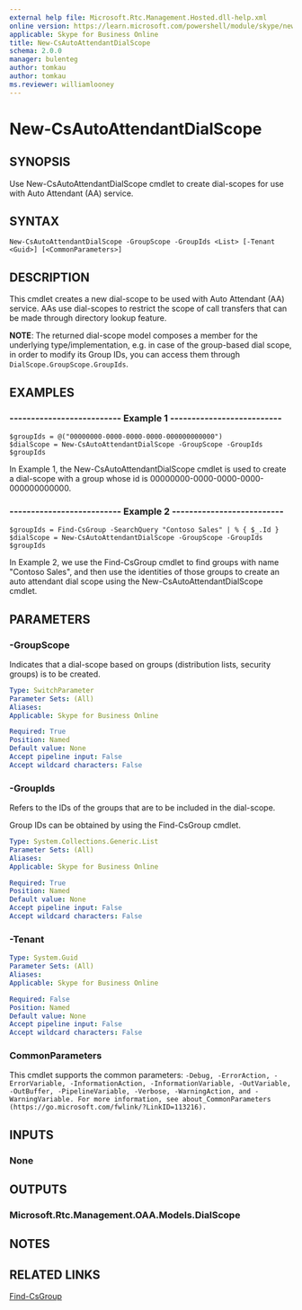 ```yaml
---
external help file: Microsoft.Rtc.Management.Hosted.dll-help.xml
online version: https://learn.microsoft.com/powershell/module/skype/new-csautoattendantdialscope
applicable: Skype for Business Online
title: New-CsAutoAttendantDialScope
schema: 2.0.0
manager: bulenteg
author: tomkau
author: tomkau
ms.reviewer: williamlooney
---
```


# New-CsAutoAttendantDialScope

## SYNOPSIS
Use New-CsAutoAttendantDialScope cmdlet to create dial-scopes for use with Auto Attendant (AA) service.

## SYNTAX

```
New-CsAutoAttendantDialScope -GroupScope -GroupIds <List> [-Tenant <Guid>] [<CommonParameters>]
```

## DESCRIPTION
This cmdlet creates a new dial-scope to be used with Auto Attendant (AA) service. AAs use dial-scopes to restrict the scope of call transfers that can be made through directory lookup feature.

**NOTE**: The returned dial-scope model composes a member for the underlying type/implementation, e.g. in case of the group-based dial scope, in order to modify its Group IDs, you can access them through `DialScope.GroupScope.GroupIds`.

## EXAMPLES

### -------------------------- Example 1 --------------------------
```
$groupIds = @("00000000-0000-0000-0000-000000000000")
$dialScope = New-CsAutoAttendantDialScope -GroupScope -GroupIds $groupIds
```

In Example 1, the New-CsAutoAttendantDialScope cmdlet is used to create a dial-scope with a group whose id is 00000000-0000-0000-0000-000000000000.

### -------------------------- Example 2 --------------------------
```
$groupIds = Find-CsGroup -SearchQuery "Contoso Sales" | % { $_.Id }
$dialScope = New-CsAutoAttendantDialScope -GroupScope -GroupIds $groupIds
```

In Example 2, we use the Find-CsGroup cmdlet to find groups with name "Contoso Sales", and then use the identities of those groups to create an auto attendant dial scope using the New-CsAutoAttendantDialScope cmdlet.

## PARAMETERS

### -GroupScope
Indicates that a dial-scope based on groups (distribution lists, security groups) is to be created.

```yaml
Type: SwitchParameter
Parameter Sets: (All)
Aliases:
Applicable: Skype for Business Online

Required: True
Position: Named
Default value: None
Accept pipeline input: False
Accept wildcard characters: False
```

### -GroupIds
Refers to the IDs of the groups that are to be included in the dial-scope.

Group IDs can be obtained by using the Find-CsGroup cmdlet.

```yaml
Type: System.Collections.Generic.List
Parameter Sets: (All)
Aliases:
Applicable: Skype for Business Online

Required: True
Position: Named
Default value: None
Accept pipeline input: False
Accept wildcard characters: False
```

### -Tenant

```yaml
Type: System.Guid
Parameter Sets: (All)
Aliases:
Applicable: Skype for Business Online

Required: False
Position: Named
Default value: None
Accept pipeline input: False
Accept wildcard characters: False
```

### CommonParameters
This cmdlet supports the common parameters: `-Debug, -ErrorAction, -ErrorVariable, -InformationAction, -InformationVariable, -OutVariable, -OutBuffer, -PipelineVariable, -Verbose, -WarningAction, and -WarningVariable. For more information, see about_CommonParameters (https://go.microsoft.com/fwlink/?LinkID=113216).`

## INPUTS

### None


## OUTPUTS

### Microsoft.Rtc.Management.OAA.Models.DialScope


## NOTES

## RELATED LINKS

[Find-CsGroup](Find-CsGroup.md)
